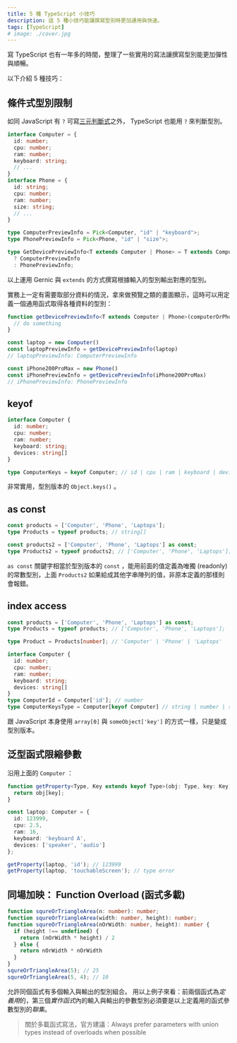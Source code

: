 ```yaml
---
title: 5 種 TypeScript 小技巧
description: 這 5 種小技巧能讓撰寫型別時更加通用與快速。
tags: [TypeScript]
# image: ./cover.jpg
---
```


寫 TypeScript 也有一年多的時間，整理了一些實用的寫法讓撰寫型別能更加彈性與順暢。

以下介紹 5 種技巧：
<!--truncate-->
## 條件式型別限制

如同 JavaScript 有 `?` 可寫[三元判斷式](https://developer.mozilla.org/en-US/docs/Web/JavaScript/Reference/Operators/Conditional_Operator)之外， TypeScript 也能用 `?` 來判斷型別。

```ts
interface Computer = {
  id: number;
  cpu: number;
  ram: number;
  keyboard: string;
  // ...
}
interface Phone = {
  id: string;
  cpu: number;
  ram: number;
  size: string;
  // ...
}

type ComputerPreviewInfo = Pick<Computer, "id" | "keyboard">;
type PhonePreviewInfo = Pick<Phone, "id" | "size">;

type GetDevicePreviewInfo<T extends Computer | Phone> = T extends Computer
  ? ComputerPreviewInfo
  : PhonePreviewInfo;
```

以上運用 Gernic 與 `extends` 的方式撰寫根據輸入的型別輸出對應的型別。

實務上一定有需要取部分資料的情況，拿來做預覽之類的畫面顯示，這時可以用定義一個通用函式取得各種資料的型別：

```ts
function getDevicePreviewInfo<T extends Computer | Phone>(computerOrPhone: T): GetDevicePreviewInfo<T> {
  // do something
}

const laptop = new Computer()
const laptopPreviewInfo = getDevicePreviewInfo(laptop)
// laptopPreviewInfo: ComputerPreviewInfo

const iPhone200ProMax = new Phone()
const iPhonePreviewInfo = getDevicePreviewInfo(iPhone200ProMax)
// iPhonePreviewInfo: PhonePreviewInfo
```

## keyof

```ts
interface Computer {
  id: number;
  cpu: number;
  ram: number;
  keyboard: string;
  devices: string[]
}

type ComputerKeys = keyof Computer; // id | cpu | ram | keyboard | devices
```

非常實用，型別版本的 `Object.keys()` 。

## as const

```ts
const products = ['Computer', 'Phone', 'Laptops'];
type Products = typeof products; // string[]

const products2 = ['Computer', 'Phone', 'Laptops'] as const;
type Products2 = typeof products2; // ['Computer', 'Phone', 'Laptops'];
```

`as const` 關鍵字相當於型別版本的 `const` ，能用前面的值定義為唯獨 (readonly) 的常數型別，上面 `Products2` 如果給成其他字串陣列的值，非原本定義的那樣則會報錯。

## index access

```ts
const products = ['Computer', 'Phone', 'Laptops'] as const;
type Products = typeof products; // ['Computer', 'Phone', 'Laptops'];

type Product = Products[number]; // 'Computer' | 'Phone' | 'Laptops'

interface Computer {
  id: number;
  cpu: number;
  ram: number;
  keyboard: string;
  devices: string[]
}
type ComputerId = Computer['id']; // number
type ComputerKeysType = Computer[keyof Computer] // string | number | string[]
```

跟 JavaScript 本身使用 `array[0]` 與 `someObject['key']` 的方式一樣，只是變成型別版本。

## 泛型函式限縮參數

沿用上面的 `Computer` ：

```ts
function getProperty<Type, Key extends keyof Type>(obj: Type, key: Key) {
  return obj[key];
}

const laptop: Computer = {
  id: 123999,
  cpu: 2.5,
  ram: 16,
  keyboard: 'keyboard A',
  devices: ['speaker', 'audio']
};

getProperty(laptop, 'id'); // 123999
getProperty(laptop, 'touchableScreen'); // type error
```

## 同場加映： Function Overload (函式多載)

```ts
function squreOrTriangleArea(n: number): number;
function squreOrTriangleArea(width: number, height): number;
function squreOrTriangleArea(nOrWidth: number, height): number {
  if (height !== undefined) {
    return (nOrWidth * height) / 2
  } else {
    return nOrWidth * nOrWidth
  }
}
squreOrTriangleArea(5); // 25
squreOrTriangleArea(5, 4); // 10
```

允許同個函式有多個輸入與輸出的型別組合。
用以上例子來看：前兩個函式為*定義用*的，第三個*實作函式*內的輸入與輸出的參數型別必須要是以上定義用的函式參數型別的*聯集*。

> 關於多載函式寫法，官方建議：Always prefer parameters with union types instead of overloads when possible
